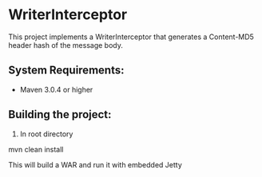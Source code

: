 WriterInterceptor
========================
This project implements a WriterInterceptor that generates a Content-MD5 header hash of the message body.

System Requirements:
-------------------------
- Maven 3.0.4 or higher

Building the project:
-------------------------
1. In root directory

mvn clean install

This will build a WAR and run it with embedded Jetty